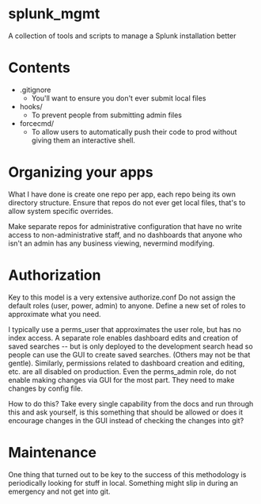 # splunk_mgmt
A collection of tools and scripts to manage a Splunk installation better

# Contents

* .gitignore
  - You'll want to ensure you don't ever submit local files
* hooks/
  - To prevent people from submitting admin files
* forcecmd/
  - To allow users to automatically push their code to prod without giving them an interactive shell.

# Organizing your apps

What I have done is create one repo per app, each repo being its own directory structure.
Ensure that repos do not ever get local files, that's to allow system specific overrides.

Make separate repos for administrative configuration that have no write access to non-administrative staff, and no dashboards that anyone who isn't an admin has any business viewing, nevermind modifying.  

# Authorization

Key to this model is a very extensive authorize.conf  Do not assign the default roles (user, power, admin) to anyone.  Define a new set of roles to approximate what you need.

I typically use a perms_user that approximates the user role, but has no index access.  A separate role enables dashboard edits and creation of saved searches -- but is only deployed to the development search head so people can use the GUI to create saved searches.  (Others may not be that gentle).  Similarly, permissions related to dashboard creation and editing, etc. are all disabled on production.  Even the perms_admin role, do not enable making changes via GUI for the most part.  They need to make changes by config file.  

How to do this?  Take every single capability from the docs and run through this and ask yourself, is this something that should be allowed or does it encourage changes in the GUI instead of checking the changes into git?  

# Maintenance

One thing that turned out to be key to the success of this methodology is periodically looking
for stuff in local.  Something might slip in during an emergency and not get into git.
